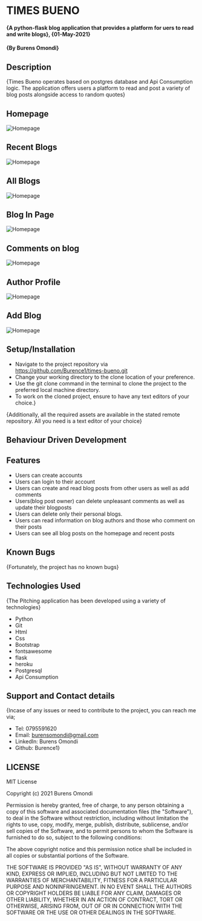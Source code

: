 # TIMES BUENO
#### {A python-flask blog application that provides a platform for uers to read and write blogs}, {01-May-2021}
#### {By Burens Omondi}
## Description
{Times Bueno operates based on postgres database and Api Consumption logic. The application offers users a platform to read and post a variety of blog posts alongside access to random quotes}

## Homepage
<img src="./app/static/images/home.png"
     alt="Homepage"
     style="float: center; margin-right: 10px;" />

## Recent Blogs
<img src="./app/static/images/recent.png"
     alt="Homepage"
     style="float: center; margin-right: 10px;" />

## All Blogs
<img src="./app/static/images/allblogs.png"
     alt="Homepage"
     style="float: center; margin-right: 10px;" />

## Blog In Page
<img src="./app/static/images/blog.png"
     alt="Homepage"
     style="float: center; margin-right: 10px;" />

## Comments on blog
<img src="./app/static/images/comment.png"
     alt="Homepage"
     style="float: center; margin-right: 10px;" />

## Author Profile
<img src="./app/static/images/profile.png"
     alt="Homepage"
     style="float: center; margin-right: 10px;" />

## Add Blog
<img src="./app/static/images/addblog.png"
     alt="Homepage"
     style="float: center; margin-right: 10px;" />

## Setup/Installation
* Navigate to the project repository via https://github.com/Burence1/times-bueno.git
* Change your working directory to the clone location of your preference.
* Use the git clone command in the terminal to clone the project to the preferred local machine directory.
* To work on the cloned project, ensure to have any text editors of your choice.}

{Additionally, all the required assets are available in the stated remote repository. All you need is a text editor of your choice}

## Behaviour Driven Development
## Features
* Users can create accounts
* Users can login to their account
* Users can create and read blog posts from other users as well as add comments
* Users(blog post owner) can delete unpleasant comments as well as update their blogposts
* Users can delete only their personal blogs.
* Users can read information on blog authors and those who comment on their posts
* Users can see all blog posts on the homepage and recent posts


## Known Bugs
{Fortunately, the project has no known bugs}

## Technologies Used
{The Pitching application has been developed using a variety of technologies}

* Python
* Git
* Html
* Css
* Bootstrap
* fontsawesome
* flask
* heroku
* Postgresql
* Api Consumption

## Support and Contact details
{Incase of any issues or need to contribute to the project, you can reach me via;
 * Tel: 0795591620
 * Email: burensomondi@gmail.com
 * LinkedIn: Burens Omondi
 * Github: Burence1}

## LICENSE

MIT License

Copyright (c) 2021 Burens Omondi

Permission is hereby granted, free of charge, to any person obtaining a copy
of this software and associated documentation files (the "Software"), to deal
in the Software without restriction, including without limitation the rights
to use, copy, modify, merge, publish, distribute, sublicense, and/or sell
copies of the Software, and to permit persons to whom the Software is
furnished to do so, subject to the following conditions:

The above copyright notice and this permission notice shall be included in all
copies or substantial portions of the Software.

THE SOFTWARE IS PROVIDED "AS IS", WITHOUT WARRANTY OF ANY KIND, EXPRESS OR
IMPLIED, INCLUDING BUT NOT LIMITED TO THE WARRANTIES OF MERCHANTABILITY,
FITNESS FOR A PARTICULAR PURPOSE AND NONINFRINGEMENT. IN NO EVENT SHALL THE
AUTHORS OR COPYRIGHT HOLDERS BE LIABLE FOR ANY CLAIM, DAMAGES OR OTHER
LIABILITY, WHETHER IN AN ACTION OF CONTRACT, TORT OR OTHERWISE, ARISING FROM,
OUT OF OR IN CONNECTION WITH THE SOFTWARE OR THE USE OR OTHER DEALINGS IN THE
SOFTWARE.